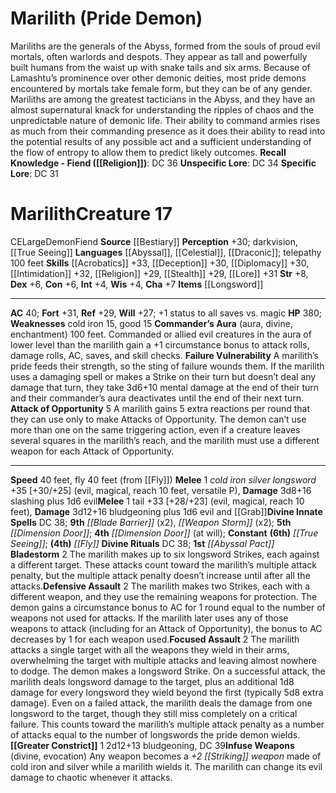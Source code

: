 ﻿---
ac: '40'
alignment: CE
all_resistance: null
burrow_speed: null
charisma: '+7'
climb_speed: null
constitution: '+6'
creature_ability:
- Attack of Opportunity
- Bladestorm
- "Commander\u2019s Aura"
- Defensive Assault
- Failure Vulnerability
- ''
- Focused Assault
- Greater Constrict
- Infuse Weapons
creature_family: '[[DATABASE/monsterfamily/Demon|Demon]]'
description: "Mariliths are the generals of the Abyss, formed from the souls of proud\
  \ evil mortals, often warlords and despots. They appear as tall and powerfully built\
  \ humans from the waist up with snake tails and six arms. Because of Lamashtu\u2019\
  s prominence over other demonic deities, most pride demons encountered by mortals\
  \ take female form, but they can be of any gender.<br/><br/> Mariliths are among\
  \ the greatest tacticians in the Abyss, and they have an almost supernatural knack\
  \ for understanding the ripples of chaos and the unpredictable nature of demonic\
  \ life. Their ability to command armies rises as much from their commanding presence\
  \ as it does their ability to read into the potential results of any possible act\
  \ and a sufficient understanding of the flow of entropy to allow them to predict\
  \ likely outcomes.<br/><br/><b><u>Recall Knowledge - Fiend</u> ( [[DATABASE/skill/Religion|Religion]]\
  \ )</b>: DC 36<br/><b><u>Unspecific Lore</u></b>: DC 34<br/><b><u>Specific Lore</u></b>:\
  \ DC 31<div class=\"viewbox\">{{ viewbox(type=monster, id=103, name=Marilith (Pride\
  \ Demon)) }}</div><h1 class=\"title\">Marilith<span style=\"margin-left:auto; margin-right:0\"\
  >Creature 17</span></h1><span class=\"traitalignment\">CE</span><span class=\"traitsize\"\
  >Large</span><span class=\"trait\"> [[DATABASE/trait/Demon|Demon]] </span><span\
  \ class=\"trait\"> [[DATABASE/trait/Fiend|Fiend]] </span><br/><b>Source</b> [[DATABASE/source/Bestiary|Bestiary]]\
  \ <br/><b>Perception</b> +30; darkvision, [[DATABASE/spell/True Seeing|true seeing]]\
  \ <br/><b>Languages</b> [[DATABASE/language/Abyssal|Abyssal]] , [[DATABASE/language/Celestial|Celestial]]\
  \ , [[DATABASE/language/Draconic|Draconic]] ; telepathy 100 feet<br/><b>Skills</b>\
  \ [[DATABASE/skill/Acrobatics|Acrobatics]] +33, [[DATABASE/skill/Deception|Deception]]\
  \ +30, [[DATABASE/skill/Diplomacy|Diplomacy]] +30, [[DATABASE/skill/Intimidation|Intimidation]]\
  \ +32, [[DATABASE/skill/Religion|Religion]] +29, [[DATABASE/skill/Stealth|Stealth]]\
  \ +29, [[DATABASE/skill/Lore|Warfare Lore]] +31<br/><b>Str</b> +8, <b>Dex</b> +6,\
  \ <b>Con</b> +6, <b>Int</b> +4, <b>Wis</b> +4, <b>Cha</b> +7<br/><b>Items</b> [[DATABASE/weapon/Longsword|longsword\
  \ (6)]] <hr/><b>AC</b> 40; <b>Fort</b> +31, <b>Ref</b> +29, <b>Will</b> +27; +1\
  \ status to all saves vs. magic<br/><b>HP</b> 380; <b>Weaknesses</b> cold iron 15,\
  \ good 15<br/><span class=\"hanging-indent\"><b>Commander\u2019s Aura</b> ( [[DATABASE/trait/Aura|aura]]\
  \ , [[DATABASE/trait/Divine|divine]] , [[DATABASE/trait/Enchantment|enchantment]]\
  \ ) 100 feet. Commanded or allied evil creatures in the aura of lower level than\
  \ the marilith gain a +1 circumstance bonus to attack rolls, damage rolls, AC, saves,\
  \ and skill checks.</span><span class=\"hanging-indent\"> <b>Failure Vulnerability</b>\
  \ A marilith\u2019s pride feeds their strength, so the sting of failure wounds them.\
  \ If the marilith uses a damaging spell or makes a Strike on their turn but doesn\u2019\
  t deal any damage that turn, they take 3d6+10 mental damage at the end of their\
  \ turn and their commander\u2019s aura deactivates until the end of their next turn.</span><span\
  \ class=\"hanging-indent\"> <b>Attack of Opportunity</b> <span aria-label=\"Reaction\"\
  \ class=\"action\" role=\"img\" title=\"Reaction\">[reaction]</span>  A marilith\
  \ gains 5 extra reactions per round that they can use only to make Attacks of Opportunity.\
  \ The demon can\u2019t use more than one on the same triggering action, even if\
  \ a creature leaves several squares in the marilith\u2019s reach, and the marilith\
  \ must use a different weapon for each Attack of Opportunity.</span><hr/><b>Speed</b>\
  \ 40 feet, fly 40 feet (from [[DATABASE/spell/Fly|fly]] )<br/><span class=\"hanging-indent\"\
  ><b>Melee</b> <span aria-label=\"Single Action\" class=\"action\" role=\"img\" title=\"\
  Single Action\">[one-action]</span> <i>cold iron silver longsword</i> +35 [+30/+25]\
  \ ( [[DATABASE/trait/Evil|evil]] , [[DATABASE/trait/Magical|magical]] , [[DATABASE/trait/Reach|reach\
  \ 10 feet]] , [[DATABASE/trait/Versatile|versatile P]] ), <b>Damage</b> 3d8+16 slashing\
  \ plus 1d6 evil</span><span class=\"hanging-indent\"><b>Melee</b> <span aria-label=\"\
  Single Action\" class=\"action\" role=\"img\" title=\"Single Action\">[one-action]</span>\
  \  tail +33 [+28/+23] ( [[DATABASE/trait/Evil|evil]] , [[DATABASE/trait/Magical|magical]]\
  \ , [[DATABASE/trait/Reach|reach 10 feet]] ), <b>Damage</b> 3d12+16 bludgeoning\
  \ plus 1d6 evil and [[DATABASE/monsterability/Grab|Grab]] </span><b>Divine Innate\
  \ Spells</b> DC 38; <b>9th</b> <i> [[DATABASE/spell/Blade Barrier|blade barrier]]\
  \ </i> (x2), <i> [[DATABASE/spell/Weapon Storm|weapon storm]] </i> (x2); <b>5th</b>\
  \ <i> [[DATABASE/spell/Dimension Door|dimension door]] </i>; <b>4th</b> <i> [[DATABASE/spell/Dimension\
  \ Door|dimension door]] </i> (at will); <b>Constant</b> <b>(6th)</b> <i> [[DATABASE/spell/True\
  \ Seeing|true seeing]] </i>; <b>(4th)</b> <i> [[DATABASE/spell/Fly|fly]] </i><br/><b>Divine\
  \ Rituals</b> DC 38; <b>1st</b> <i> [[DATABASE/ritual/Abyssal Pact|abyssal pact]]\
  \ </i><br/><span class=\"hanging-indent\"><b>Bladestorm</b> <span aria-label=\"\
  Two Actions\" class=\"action\" role=\"img\" title=\"Two Actions\">[two-actions]</span>\
  \   The marilith makes up to six longsword Strikes, each against a different target.\
  \ These attacks count toward the marilith\u2019s multiple attack penalty, but the\
  \ multiple attack penalty doesn\u2019t increase until after all the attacks.</span><span\
  \ class=\"hanging-indent\"><b>Defensive Assault</b> <span aria-label=\"Two Actions\"\
  \ class=\"action\" role=\"img\" title=\"Two Actions\">[two-actions]</span>   The\
  \ marilith makes two Strikes, each with a different weapon, and they use the remaining\
  \ weapons for protection. The demon gains a circumstance bonus to AC for 1 round\
  \ equal to the number of weapons not used for attacks. If the marilith later uses\
  \ any of those weapons to attack (including for an Attack of Opportunity), the bonus\
  \ to AC decreases by 1 for each weapon used.</span><span class=\"hanging-indent\"\
  ><b>Focused Assault</b> <span aria-label=\"Two Actions\" class=\"action\" role=\"\
  img\" title=\"Two Actions\">[two-actions]</span>   The marilith attacks a single\
  \ target with all the weapons they wield in their arms, overwhelming the target\
  \ with multiple attacks and leaving almost nowhere to dodge. The demon makes a longsword\
  \ Strike. On a successful attack, the marilith deals longsword damage to the target,\
  \ plus an additional 1d8 damage for every longsword they wield beyond the first\
  \ (typically 5d8 extra damage). Even on a failed attack, the marilith deals the\
  \ damage from one longsword to the target, though they still miss completely on\
  \ a critical failure. This counts toward the marilith\u2019s multiple attack penalty\
  \ as a number of attacks equal to the number of longswords the pride demon wields.</span><span\
  \ class=\"hanging-indent\"><b> [[DATABASE/monsterability/Greater Constrict|Greater\
  \ Constrict]] </b> <span aria-label=\"Single Action\" class=\"action\" role=\"img\"\
  \ title=\"Single Action\">[one-action]</span>   2d12+13 bludgeoning, DC 39</span><span\
  \ class=\"hanging-indent\"><b>Infuse Weapons</b> ( [[DATABASE/trait/Divine|divine]]\
  \ , [[DATABASE/trait/Evocation|evocation]] ) Any weapon becomes a <i>+2 [[DATABASE/equipment/Striking|greater\
  \ striking]] weapon</i> made of cold iron and silver while a marilith wields it.\
  \ The marilith can change its evil damage to chaotic whenever it attacks.</span>"
dexterity: '+6'
element: null
fly_speed: '40'
fortitude: '+31'
hardness: null
hp: '380'
id: '103'
immunity: null
intelligence: '+4'
land_speed: '40'
language:
- '[[DATABASE/language/Abyssal|Abyssal]]'
- '[[DATABASE/language/Celestial|Celestial]]'
- '[[DATABASE/language/Draconic|Draconic]] ; telepathy 100 feet'
level: '17'
max_speed: '40'
name: Marilith
perception: '+30'
rarity: Common
reflex: '+29'
resistance: null
rus_type_level: null
school: null
sense:
- darkvision
- '[[DATABASE/spell/True Seeing|true seeing]]'
size: Large
skill:
- '[[DATABASE/skill/Acrobatics|Acrobatics]] +33'
- '[[DATABASE/skill/Deception|Deception]] +30'
- '[[DATABASE/skill/Diplomacy|Diplomacy]] +30'
- '[[DATABASE/skill/Intimidation|Intimidation]] +32'
- '[[DATABASE/skill/Religion|Religion]] +29'
- '[[DATABASE/skill/Stealth|Stealth]] +29'
- '[[DATABASE/skill/Lore|Warfare Lore]] +31'
source: '[[DATABASE/source/Bestiary|Bestiary]]'
speed:
- 40 feet
- fly 40 feet (from [[DATABASE/spell/Fly|fly]] )
spell:
- '[[DATABASE/spell/Blade Barrier|Blade Barrier]]'
- '[[DATABASE/spell/Dimension Door|Dimension Door]]'
- '[[DATABASE/spell/Fly|Fly]]'
- '[[DATABASE/spell/True Seeing|True Seeing]]'
- '[[DATABASE/spell/Weapon Storm|Weapon Storm]]'
strength: '+8'
strength_req: '8'
strongest_save:
- Fortitude
swim_speed: null
trait:
- '[[DATABASE/trait/Demon|Demon]]'
- '[[DATABASE/trait/Fiend|Fiend]]'
type: Creature
vision: Darkvision
weakest_save:
- Will
weakness:
- cold iron 15
- good 15
will: '+27'
wisdom: '+4'

---
# Marilith (Pride Demon)

Mariliths are the generals of the Abyss, formed from the souls of proud evil mortals, often warlords and despots. They appear as tall and powerfully built humans from the waist up with snake tails and six arms. Because of Lamashtu’s prominence over other demonic deities, most pride demons encountered by mortals take female form, but they can be of any gender.
 Mariliths are among the greatest tacticians in the Abyss, and they have an almost supernatural knack for understanding the ripples of chaos and the unpredictable nature of demonic life. Their ability to command armies rises as much from their commanding presence as it does their ability to read into the potential results of any possible act and a sufficient understanding of the flow of entropy to allow them to predict likely outcomes.
**Recall Knowledge - Fiend ([[Religion]])**: DC 36
**Unspecific Lore**: DC 34
**Specific Lore**: DC 31

# Marilith<span class="item-type">Creature 17</span>

<span class="trait-alignment item-trait">CE</span><span class="trait-size item-trait">Large</span><span class="item-trait">Demon</span><span class="item-trait">Fiend</span>
**Source** [[Bestiary]]
**Perception** +30; darkvision, [[True Seeing]]
**Languages** [[Abyssal]], [[Celestial]], [[Draconic]]; telepathy 100 feet
**Skills** [[Acrobatics]] +33, [[Deception]] +30, [[Diplomacy]] +30, [[Intimidation]] +32, [[Religion]] +29, [[Stealth]] +29, [[Lore]] +31
**Str** +8, **Dex** +6, **Con** +6, **Int** +4, **Wis** +4, **Cha** +7
**Items** [[Longsword]]

---
**AC** 40; **Fort** +31, **Ref** +29, **Will** +27; +1 status to all saves vs. magic
**HP** 380; **Weaknesses** cold iron 15, good 15
<span class="in-box-ability">**Commander’s Aura** (aura, divine, enchantment) 100 feet. Commanded or allied evil creatures in the aura of lower level than the marilith gain a +1 circumstance bonus to attack rolls, damage rolls, AC, saves, and skill checks.</span><span class="in-box-ability"> **Failure Vulnerability** A marilith’s pride feeds their strength, so the sting of failure wounds them. If the marilith uses a damaging spell or makes a Strike on their turn but doesn’t deal any damage that turn, they take 3d6+10 mental damage at the end of their turn and their commander’s aura deactivates until the end of their next turn.</span><span class="in-box-ability"> **Attack of Opportunity** <span class="action-icon">5</span> A marilith gains 5 extra reactions per round that they can use only to make Attacks of Opportunity. The demon can’t use more than one on the same triggering action, even if a creature leaves several squares in the marilith’s reach, and the marilith must use a different weapon for each Attack of Opportunity.</span>

---
**Speed** 40 feet, fly 40 feet (from [[Fly]])
<span class="in-box-ability">**Melee** <span class="action-icon">1</span> _cold iron silver longsword_ +35 [+30/+25] (evil, magical, reach 10 feet, versatile P), **Damage** 3d8+16 slashing plus 1d6 evil</span><span class="in-box-ability">**Melee** <span class="action-icon">1</span> tail +33 [+28/+23] (evil, magical, reach 10 feet), **Damage** 3d12+16 bludgeoning plus 1d6 evil and [[Grab]]</span>**Divine Innate Spells** DC 38; **9th** _[[Blade Barrier]]_ (x2), _[[Weapon Storm]]_ (x2); **5th** _[[Dimension Door]]_; **4th** _[[Dimension Door]]_ (at will); **Constant** **(6th)** _[[True Seeing]]_; **(4th)** _[[Fly]]_
**Divine Rituals** DC 38; **1st** _[[Abyssal Pact]]_
<span class="in-box-ability">**Bladestorm** <span class="action-icon">2</span> The marilith makes up to six longsword Strikes, each against a different target. These attacks count toward the marilith’s multiple attack penalty, but the multiple attack penalty doesn’t increase until after all the attacks.</span><span class="in-box-ability">**Defensive Assault** <span class="action-icon">2</span> The marilith makes two Strikes, each with a different weapon, and they use the remaining weapons for protection. The demon gains a circumstance bonus to AC for 1 round equal to the number of weapons not used for attacks. If the marilith later uses any of those weapons to attack (including for an Attack of Opportunity), the bonus to AC decreases by 1 for each weapon used.</span><span class="in-box-ability">**Focused Assault** <span class="action-icon">2</span> The marilith attacks a single target with all the weapons they wield in their arms, overwhelming the target with multiple attacks and leaving almost nowhere to dodge. The demon makes a longsword Strike. On a successful attack, the marilith deals longsword damage to the target, plus an additional 1d8 damage for every longsword they wield beyond the first (typically 5d8 extra damage). Even on a failed attack, the marilith deals the damage from one longsword to the target, though they still miss completely on a critical failure. This counts toward the marilith’s multiple attack penalty as a number of attacks equal to the number of longswords the pride demon wields.</span><span class="in-box-ability">**[[Greater Constrict]]** <span class="action-icon">1</span> 2d12+13 bludgeoning, DC 39</span><span class="in-box-ability">**Infuse Weapons** (divine, evocation) Any weapon becomes a _+2 [[Striking]] weapon_ made of cold iron and silver while a marilith wields it. The marilith can change its evil damage to chaotic whenever it attacks.</span>